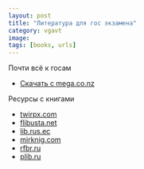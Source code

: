 ```yaml
---
layout: post
title: "Литература для гос экзамена"
category: vgavt
image: 
tags: [books, urls]
---
```


Почти всё к госам

- [Скачать c mega.co.nz](https://mega.co.nz/#F!Y0JVVaxC!xfxUXz6lN8chMAC01onVMg)


Ресурсы с книгами

- [twirpx.com](http://twirpx.com)
- [flibusta.net](http://flibusta.net)
- [lib.rus.ec](https://lib.rus.ec)
- [mirknig.com](http://mirknig.com)
- [rfbr.ru](http://www.rfbr.ru/rffi/ru/library)
- [plib.ru](http://www.plib.ru/)